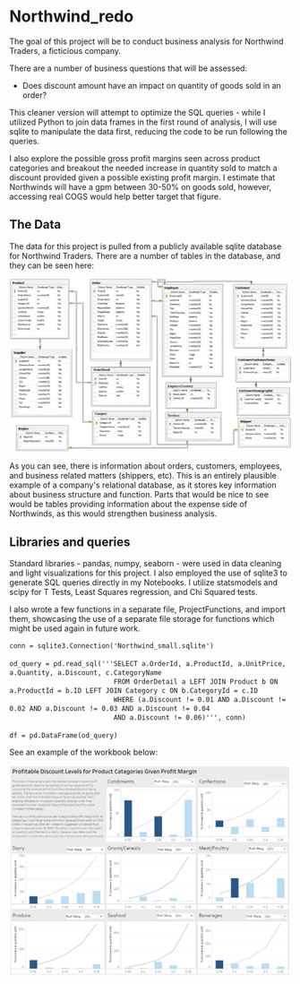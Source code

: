 # Northwind_redo

The goal of this project will be to conduct business analysis for Northwind Traders, a ficticious company.

There are a number of business questions that will be assessed:
- Does discount amount have an impact on quantity of goods sold in an order?

This cleaner version will attempt to optimize the SQL queries - while I utilized Python to join data frames in the first round of analysis, I will use sqlite to manipulate the data first, reducing the code to be run following the queries.

I also explore the possible gross profit margins seen across product categories and breakout the needed increase in quantity sold to match a discount provided given a possible existing profit margin. I estimate that Northwinds will have a gpm between 30-50% on goods sold, however, accessing real COGS would help better target that figure.

## The Data
The data for this project is pulled from a publicly available sqlite database for Northwind Traders. There are a number of tables in the database, and they can be seen here:

![alt text](https://github.com/zachzazueta/Northwinds_redo/blob/master/Northwind.png)

As you can see, there is information about orders, customers, employees, and business related matters (shippers, etc). This is an entirely plausible example of a company's relational database, as it stores key information about business structure and function. Parts that would be nice to see would be tables providing information about the expense side of Northwinds, as this would strengthen business analysis.

## Libraries and queries

Standard libraries - pandas, numpy, seaborn - were used in data cleaning and light visualizations for this project. I also employed the use of sqlite3 to generate SQL queries directly in my Notebooks. I utilize statsmodels and scipy for T Tests, Least Squares regression, and Chi Squared tests.

I also wrote a few functions in a separate file, ProjectFunctions, and import them, showcasing the use of a separate file storage for functions which might be used again in future work.

```
conn = sqlite3.Connection('Northwind_small.sqlite')

od_query = pd.read_sql('''SELECT a.OrderId, a.ProductId, a.UnitPrice, a.Quantity, a.Discount, c.CategoryName 
                          FROM OrderDetail a LEFT JOIN Product b ON a.ProductId = b.ID LEFT JOIN Category c ON b.CategoryId = c.ID
                          WHERE (a.Discount != 0.01 AND a.Discount != 0.02 AND a.Discount != 0.03 AND a.Discount != 0.04 
                          AND a.Discount != 0.06)''', conn)

df = pd.DataFrame(od_query)
```

See an example of the workbook below:

![alt text](https://github.com/zachzazueta/Northwinds_redo/blob/master/tableau.PNG)
